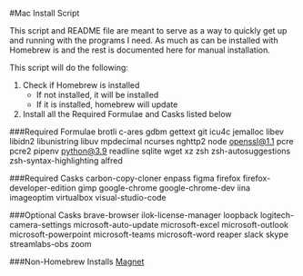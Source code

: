 #Mac Install Script

This script and README file are meant to serve as a way to quickly get up and running with the programs I need. As much as can be installed with Homebrew is and the rest is documented here for manual installation.

This script will do the following:
1. Check if Homebrew is installed
   - If not installed, it will be installed
   - If it is installed, homebrew will update
2. Install all the Required Formulae and Casks listed below

###Required Formulae
    brotli
    c-ares
    gdbm
    gettext
    git
    icu4c
    jemalloc
    libev
    libidn2
    libunistring
    libuv
    mpdecimal
    ncurses
    nghttp2
    node
    openssl@1.1
    pcre
    pcre2
    pipenv
    python@3.9
    readline
    sqlite
    wget
    xz
    zsh
    zsh-autosuggestions
    zsh-syntax-highlighting
    alfred

###Required Casks
    carbon-copy-cloner
    enpass
    figma
    firefox
    firefox-developer-edition
    gimp
    google-chrome
    google-chrome-dev
    iina
    imageoptim
    virtualbox
    visual-studio-code

###Optional Casks
    brave-browser
    ilok-license-manager
    loopback
    logitech-camera-settings
    microsoft-auto-update
    microsoft-excel
    microsoft-outlook
    microsoft-powerpoint
    microsoft-teams
    microsoft-word
    reaper
    slack
    skype
    streamlabs-obs
    zoom

###Non-Homebrew Installs
    [Magnet](https://apps.apple.com/us/app/magnet/id441258766?mt=12)

